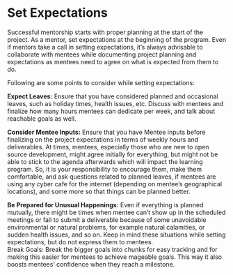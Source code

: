 # Set Expectations

Successful mentorship starts with proper planning at the start of the project. As a mentor, set expectations at the beginning of the program. Even if mentors take a call in setting expectations, it’s always advisable to collaborate with mentees while documenting project planning and expectations as mentees need to agree on what is expected from them to do.

Following are some points to consider while setting expectations:

**Expect Leaves:** Ensure that you have considered planned and occasional leaves, such as holiday times, health issues, etc. Discuss with mentees and finalize how many hours mentees can dedicate per week, and talk about reachable goals as well.

**Consider Mentee Inputs:** Ensure that you have Mentee inputs before finalizing on the project expectations in terms of weekly hours and deliverables. At times, mentees, especially those who are new to open source development, might agree initially for everything, but might not be able to stick to the agenda afterwards which will impact the learning program. So, it is your responsibility to encourage them, make them comfortable, and ask questions related to planned leaves, if mentees are using any cyber cafe for the internet \(depending on mentee’s geographical locations\), and some more so that things can be planned better.

**Be Prepared for Unusual Happenings:** Even if everything is planned mutually, there might be times when mentee can’t show up in the scheduled meetings or fail to submit a deliverable because of some unavoidable environmental or natural problems, for example natural calamities, or sudden health issues, and so on. Keep in mind these situations while setting expectations, but do not express them to mentees.  
Break Goals: Break the bigger goals into chunks for easy tracking and for making this easier for mentees to achieve mageable goals. This way it also boosts mentees’ confidence when they reach a milestone.


